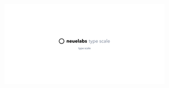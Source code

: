 <img src="https://github.com/neuelabs-design/media/blob/master/github/cover-type-scale%403x.png" alt="neuelabs type scale cover">
